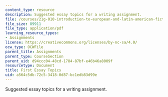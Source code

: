 ```yaml
---
content_type: resource
description: Suggested essay topics for a writing assignment.
file: /courses/21g-010-introduction-to-european-and-latin-american-fiction-fall-2006/a564c5db72c534180d87bc1edb83d99e_MIT21G_010F06_first_essay.pdf
file_size: 89911
file_type: application/pdf
learning_resource_types:
- Assignments
license: https://creativecommons.org/licenses/by-nc-sa/4.0/
ocw_type: OCWFile
parent_title: Assignments
parent_type: CourseSection
parent_uid: d94ccc04-48cd-1784-87bf-e46b46a8009f
resourcetype: Document
title: First Essay Topics
uid: a564c5db-72c5-3418-0d87-bc1edb83d99e
---
```

Suggested essay topics for a writing assignment.